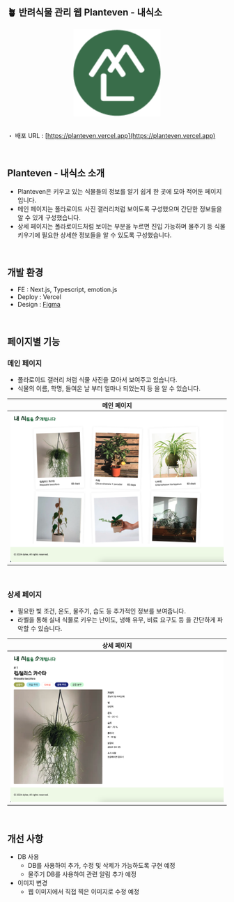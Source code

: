 ## 🪴 반려식물 관리 웹 Planteven - 내식소

<div align="center"><img alt="logoImage" src="./public/images/plantevenLogo.png" width="200px" height="200px" />
</div>

<br>

・ 배포 URL : [https://planteven.vercel.app](https://planteven.vercel.app)

<br>

## Planteven - 내식소 소개

- Planteven은 키우고 있는 식물들의 정보를 알기 쉽게 한 곳에 모아 적어둔 페이지입니다.
- 메인 페이지는 폴라로이드 사진 갤러리처럼 보이도록 구성했으며 간단한 정보들을 알 수 있게 구성했습니다.
- 상세 페이지는 폴라로이드처럼 보이는 부분을 누르면 진입 가능하며 물주기 등 식물 키우기에 필요한 상세한 정보들을 알 수 있도록 구성했습니다.

<br>

## 개발 환경

- FE : Next.js, Typescript, emotion.js
- Deploy : Vercel
- Design : [Figma](https://www.figma.com/design/ThSqGsgV3WNA0iMfTwtZZO/Untitled?node-id=7-52&t=l75HWk9W5UhOgHbO-0)

<br>

## 페이지별 기능

### 메인 페이지

- 폴라로이드 갤러리 처럼 식물 사진을 모아서 보여주고 있습니다.
- 식물의 이름, 학명, 들여온 날 부터 얼마나 되었는지 등 을 알 수 있습니다.

| 메인 페이지 |
|----------|
| <img alt="logoImage" src="./public/images/mainPage.png"  width="500px" /> |

<br>

### 상세 페이지

- 필요한 빛 조건, 온도, 물주기, 습도 등 추가적인 정보를 보여줍니다.
- 라벨을 통해 실내 식물로 키우는 난이도, 냉해 유무, 비료 요구도 등 을 간단하게 파악할 수 있습니다.

| 상세 페이지 |
|----------|
| <img alt="logoImage" src="./public/images/detail-1.png" width="500px"  /> |


<br>

## 개선 사항

- DB 사용
  - DB를 사용하여 추가, 수정 및 삭제가 가능하도록 구현 예정
  - 물주기 DB를 사용하여 관련 알림 추가 예정
- 이미지 변경
  - 웹 이미지에서 직접 찍은 이미지로 수정 예정